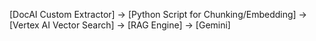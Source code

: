 \[DocAI Custom Extractor\] -> \[Python Script for Chunking/Embedding\] -> \[Vertex AI Vector Search\] -> \[RAG Engine\] -> \[Gemini\]